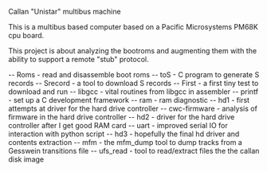 Callan "Unistar" multibus machine

This is a multibus based computer based on a
Pacific Microsystems PM68K cpu board.

This project is about analyzing the bootroms and
augmenting them with the ability to support a
remote "stub" protocol.

-- Roms - read and disassemble boot roms
-- toS - C program to generate S records
-- Srecord - a tool to download S records
-- First - a first tiny test to download and run
-- libgcc - vital routines from libgcc in assembler
-- printf - set up a C development framework
-- ram - ram diagnostic
-- hd1 - first attempts at driver for the hard drive controller
-- cwc-firmware - analysis of firmware in the hard drive controller
-- hd2 - driver for the hard drive controller after I get good RAM card
-- uart - improved serial IO for interaction with python script
-- hd3 - hopefully the final hd driver and contents extraction
-- mfm - the mfm_dump tool to dump tracks from a Gesswein transitions file
-- ufs_read - tool to read/extract files the the callan disk image
